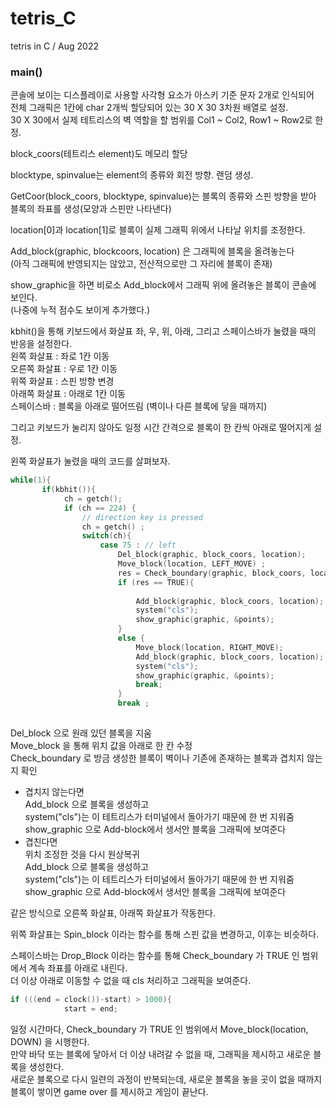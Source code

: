 # tetris_C
tetris in C / Aug 2022

### main()

콘솔에 보이는 디스플레이로 사용할 사각형 요소가 아스키 기준 문자 2개로 인식되어  
전체 그래픽은 1칸에 char 2개씩 할당되어 있는 30 X 30 3차원 배열로 설정.  
30 X 30에서 실제 테트리스의 벽 역할을 할 범위를 Col1 ~ Col2, Row1 ~ Row2로 한정.

block_coors(테트리스 element)도 메모리 할당  

blocktype, spinvalue는 element의 종류와 회전 방향. 랜덤 생성.  

GetCoor(block_coors, blocktype, spinvalue)는 블록의 종류와 스핀 방향을 받아 블록의 좌표를 생성(모양과 스핀만 나타낸다)  

location[0]과 location[1]로 블록이 실제 그래픽 위에서 나타날 위치를 조정한다.  

Add_block(graphic, blockcoors, location) 은 그래픽에 블록을 올려놓는다  
(아직 그래픽에 반영되지는 않았고, 전산적으로만 그 자리에 블록이 존재)  

show_graphic을 하면 비로소 Add_block에서 그래픽 위에 올려놓은 블록이 콘솔에 보인다.  
(나중에 누적 점수도 보이게 추가했다.)  

kbhit()을 통해 키보드에서 화살표 좌, 우, 위, 아래, 그리고 스페이스바가 눌렸을 때의 반응을 설정한다.  
왼쪽 화살표 : 좌로 1칸 이동  
오른쪽 화살표 : 우로 1칸 이동  
위쪽 화살표 : 스핀 방향 변경  
아래쪽 화살표 : 아래로 1칸 이동  
스페이스바 : 블록을 아래로 떨어뜨림 (벽이나 다른 블록에 닿을 때까지)  

그리고 키보드가 눌리지 않아도 일정 시간 간격으로 블록이 한 칸씩 아래로 떨어지게 설정.  

왼쪽 화살표가 눌렸을 때의 코드를 살펴보자.  
```c
while(1){
       if(kbhit()){
            ch = getch();
            if (ch == 224) {
                // direction key is pressed
                ch = getch() ;
                switch(ch){
                    case 75 : // left
                        Del_block(graphic, block_coors, location);
                        Move_block(location, LEFT_MOVE) ;
                        res = Check_boundary(graphic, block_coors, location);
                        if (res == TRUE){
                            
                            Add_block(graphic, block_coors, location);
                            system("cls");
                            show_graphic(graphic, &points);
                        } 
                        else {
                            Move_block(location, RIGHT_MOVE);
                            Add_block(graphic, block_coors, location);
                            system("cls");
                            show_graphic(graphic, &points);
                            break;
                        }
                        break ; 
                        
```
Del_block 으로 원래 있던 블록을 지움  
Move_block 을 통해 위치 값을 아래로 한 칸 수정  
Check_boundary 로 방금 생성한 블록이 벽이나 기존에 존재하는 블록과 겹치지 않는지 확인  
* 겹치지 않는다면  
Add_block 으로 블록을 생성하고  
system("cls")는 이 테트리스가 터미널에서 돌아가기 때문에 한 번 지워줌  
show_graphic 으로 Add-block에서 생서안 블록을 그래픽에 보여준다  
* 겹친다면  
위치 조정한 것을 다시 원상복귀  
Add_block 으로 블록을 생성하고  
system("cls")는 이 테트리스가 터미널에서 돌아가기 때문에 한 번 지워줌  
show_graphic 으로 Add-block에서 생서안 블록을 그래픽에 보여준다  

같은 방식으로 오른쪽 화살표, 아래쪽 화살표가 작동한다.  

위쪽 화살표는 Spin_block 이라는 함수를 통해 스핀 값을 변경하고, 이후는 비슷하다.

스페이스바는 Drop_Block 이라는 함수를 통해 Check_boundary 가 TRUE 인 범위에서 계속 좌표를 아래로 내린다.  
더 이상 아래로 이동할 수 없을 때 cls 처리하고 그래픽을 보여준다.  


```c
if (((end = clock())-start) > 1000){
            start = end;
```
일정 시간마다, Check_boundary 가 TRUE 인 범위에서 Move_block(location, DOWN) 을 시행한다.  
만약 바닥 또는 블록에 닿아서 더 이상 내려갈 수 없을 때, 그래픽을 제시하고 새로운 블록을 생성한다.  
새로운 블록으로 다시 일련의 과정이 반복되는데, 새로운 블록을 놓을 곳이 없을 때까지 블록이 쌓이면 game over 를 제시하고 게임이 끝난다.  

